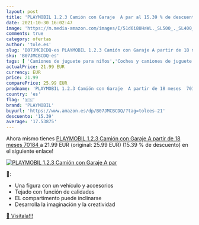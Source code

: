 ```yaml
---
layout: post
title: 'PLAYMOBIL 1.2.3 Camión con Garaje  A par al 15.39 % de descuento'
date: 2021-10-30 16:02:47
image: 'https://m.media-amazon.com/images/I/51d6i8UHaWL._SL500_._SL400_.jpg'
comments: true
category: ofertas
author: 'tole.es'
slug: 'B07JMCBCDQ-es PLAYMOBIL 1.2.3 Camión con Garaje A partir de 18 meses 70184'
sku: 'B07JMCBCDQ-es'
tags: [ 'Camiones de juguete para niños','Coches y camiones de juguete','Juguetes','Juguetes y juegos','Vehículos de juguete para niños','playmobil', ]
actualPrice: 21.99 EUR
currency: EUR
price: 21.99
comparePrice: 25.99 EUR
prodname: 'PLAYMOBIL 1.2.3 Camión con Garaje  A partir de 18 meses  70184 '
country: 'es'
flag: '🇪🇸'
brand: 'PLAYMOBIL'
buyurl: 'https://www.amazon.es/dp/B07JMCBCDQ/?tag=tolees-21'
descuento: '15.39'
average: '17.53875'
---
```


Ahora mismo tienes [PLAYMOBIL 1.2.3 Camión con Garaje  A partir de 18 meses  70184 ](https://www.amazon.es/dp/B07JMCBCDQ/?tag=tolees-21) a 21.99 EUR (original: 25.99 EUR) (15.39 %  de descuento) en el siguiente enlace!

[![PLAYMOBIL 1.2.3 Camión con Garaje  A par](https://m.media-amazon.com/images/I/51d6i8UHaWL._SL500_._SL400_.jpg)](https://www.amazon.es/dp/B07JMCBCDQ/?tag=tolees-21)

🔎:

- Una figura con un vehículo y accesorios
- Tejado con función de calidades
- EL compartimento puede inclinarse
- Desarrolla la imaginación y la creatividad

[🛒 Visítala!!!](https://www.amazon.es/dp/B07JMCBCDQ/?tag=tolees-21)

